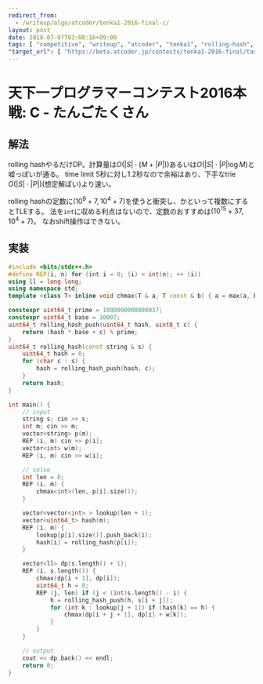 ```yaml
---
redirect_from:
  - /writeup/algo/atcoder/tenka1-2016-final-c/
layout: post
date: 2018-07-07T03:00:16+09:00
tags: [ "competitive", "writeup", "atcoder", "tenka1", "rolling-hash", "dp" ]
"target_url": [ "https://beta.atcoder.jp/contests/tenka1-2016-final/tasks/tenka1_2016_final_c" ]
---
```


# 天下一プログラマーコンテスト2016本戦: C - たんごたくさん

## 解法

rolling hashやるだけDP。計算量は<span>$O(|S| \cdot (M + |P|))$</span>あるいは<span>$O(|S| \cdot |P| \log M)$</span>と嘘っぽいが通る。
time limit $5$秒に対し$1.2$秒なので余裕はあり、下手なtrie <span>$O(|S| \cdot |P|)$</span>(想定解ぽい)より速い。

rolling hashの定数に$(10^9 + 7, 10^4 + 7)$を使うと衝突し、かといって複数にするとTLEする。
法を`int`に収める利点はないので、定数のおすすめは$(10^{15} + 37, 10^4 + 7)$。
なおshift操作はできない。

## 実装

``` c++
#include <bits/stdc++.h>
#define REP(i, n) for (int i = 0; (i) < int(n); ++ (i))
using ll = long long;
using namespace std;
template <class T> inline void chmax(T & a, T const & b) { a = max(a, b); }

constexpr uint64_t prime = 1000000000000037;
constexpr uint64_t base = 10007;
uint64_t rolling_hash_push(uint64_t hash, uint8_t c) {
    return (hash * base + c) % prime;
}
uint64_t rolling_hash(const string & s) {
    uint64_t hash = 0;
    for (char c : s) {
        hash = rolling_hash_push(hash, c);
    }
    return hash;
}

int main() {
    // input
    string s; cin >> s;
    int m; cin >> m;
    vector<string> p(m);
    REP (i, m) cin >> p[i];
    vector<int> w(m);
    REP (i, m) cin >> w[i];

    // solve
    int len = 0;
    REP (i, m) {
        chmax<int>(len, p[i].size());
    }

    vector<vector<int> > lookup(len + 1);
    vector<uint64_t> hash(m);
    REP (i, m) {
        lookup[p[i].size()].push_back(i);
        hash[i] = rolling_hash(p[i]);
    }

    vector<ll> dp(s.length() + 1);
    REP (i, s.length()) {
        chmax(dp[i + 1], dp[i]);
        uint64_t h = 0;
        REP (j, len) if (j < (int)s.length() - i) {
            h = rolling_hash_push(h, s[i + j]);
            for (int k : lookup[j + 1]) if (hash[k] == h) {
                chmax(dp[i + j + 1], dp[i] + w[k]);
            }
        }
    }

    // output
    cout << dp.back() << endl;
    return 0;
}
```
